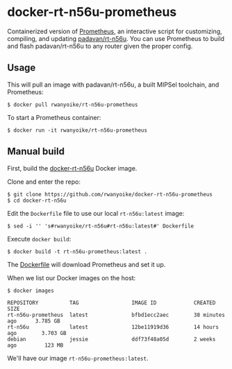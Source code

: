 # docker-rt-n56u-prometheus

Containerized version of [Prometheus](http://prometheus.freize.net/), an interactive script for customizing, compiling, and updating [padavan/rt-n56u](https://bitbucket.org/padavan/rt-n56u). You can use Prometheus to build and flash padavan/rt-n56u to any router given the proper config.

## Usage

This will pull an image with padavan/rt-n56u, a built MIPSel toolchain, and Prometheus:

    $ docker pull rwanyoike/rt-n56u-prometheus

To start a Prometheus container:

    $ docker run -it rwanyoike/rt-n56u-prometheus

## Manual build

First, build the [docker-rt-n56u](https://github.com/rwanyoike/docker-rt-n56u) Docker image.

Clone and enter the repo:

    $ git clone https://github.com/rwanyoike/docker-rt-n56u-prometheus
    $ cd docker-rt-n56u

Edit the `Dockerfile` file to use our local `rt-n56u:latest` image:

    $ sed -i '' 's#rwanyoike/rt-n56u#rt-n56u:latest#' Dockerfile

Execute `docker build`:

    $ docker build -t rt-n56u-prometheus:latest .

The [Dockerfile](https://github.com/rwanyoike/docker-rt-n56u-prometheus/blob/master/latest/Dockerfile) will download Prometheus and set it up.

When we list our Docker images on the host:

    $ docker images

    REPOSITORY          TAG                 IMAGE ID            CREATED             SIZE
    rt-n56u-prometheus  latest              bfbd1ecc2aec        38 minutes ago      3.785 GB
    rt-n56u             latest              12be11919d36        14 hours ago        3.703 GB
    debian              jessie              ddf73f48a05d        2 weeks ago         123 MB

We'll have our image `rt-n56u-prometheus:latest`.
